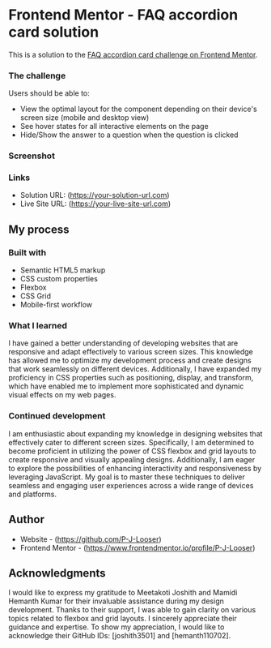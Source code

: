 # Frontend Mentor - FAQ accordion card solution

This is a solution to the [FAQ accordion card challenge on Frontend Mentor](https://www.frontendmentor.io/challenges/faq-accordion-card-XlyjD0Oam).

### The challenge

Users should be able to:

- View the optimal layout for the component depending on their device's screen size (mobile and desktop view)
- See hover states for all interactive elements on the page
- Hide/Show the answer to a question when the question is clicked


### Screenshot




### Links

- Solution URL: (https://your-solution-url.com)
- Live Site URL: (https://your-live-site-url.com)

## My process

### Built with

- Semantic HTML5 markup
- CSS custom properties
- Flexbox
- CSS Grid
- Mobile-first workflow

### What I learned

I have gained a better understanding of developing websites that are responsive and adapt effectively to various screen sizes. This knowledge has allowed me to optimize my development process and create designs that work seamlessly on different devices. Additionally, I have expanded my proficiency in CSS properties such as positioning, display, and transform, which have enabled me to implement more sophisticated and dynamic visual effects on my web pages.

### Continued development

I am enthusiastic about expanding my knowledge in designing websites that effectively cater to different screen sizes. Specifically, I am determined to become proficient in utilizing the power of CSS flexbox and grid layouts to create responsive and visually appealing designs. Additionally, I am eager to explore the possibilities of enhancing interactivity and responsiveness by leveraging JavaScript. My goal is to master these techniques to deliver seamless and engaging user experiences across a wide range of devices and platforms.


## Author

- Website - (https://github.com/P-J-Looser)
- Frontend Mentor - (https://www.frontendmentor.io/profile/P-J-Looser)


## Acknowledgments

I would like to express my gratitude to Meetakoti Joshith and Mamidi Hemanth Kumar for their invaluable assistance during my design development. Thanks to their support, I was able to gain clarity on various topics related to flexbox and grid layouts. I sincerely appreciate their guidance and expertise. To show my appreciation, I would like to acknowledge their GitHub IDs: [joshith3501] and [hemanth110702].

